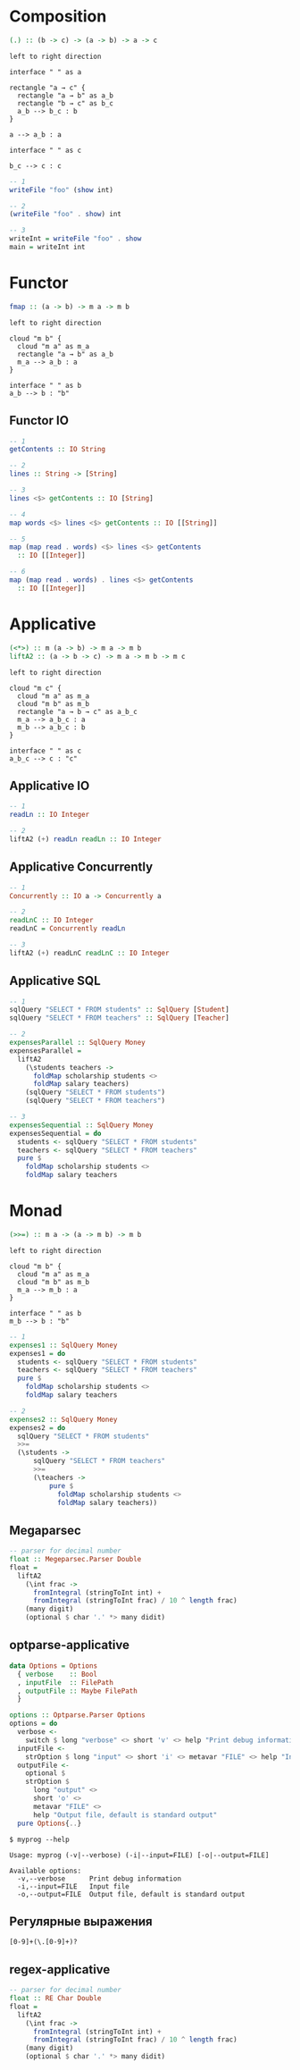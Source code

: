 # Composition

```haskell
(.) :: (b -> c) -> (a -> b) -> a -> c
```

```plantuml
left to right direction

interface " " as a

rectangle "a → c" {
  rectangle "a → b" as a_b
  rectangle "b → c" as b_c
  a_b --> b_c : b
}

a --> a_b : a

interface " " as c

b_c --> c : c
```

```haskell
-- 1
writeFile "foo" (show int)

-- 2
(writeFile "foo" . show) int

-- 3
writeInt = writeFile "foo" . show
main = writeInt int
```

# Functor

```haskell
fmap :: (a -> b) -> m a -> m b
```

```plantuml
left to right direction

cloud "m b" {
  cloud "m a" as m_a
  rectangle "a → b" as a_b
  m_a --> a_b : a
}

interface " " as b
a_b --> b : "b"
```

## Functor IO

```haskell
-- 1
getContents :: IO String

-- 2
lines :: String -> [String]

-- 3
lines <$> getContents :: IO [String]

-- 4
map words <$> lines <$> getContents :: IO [[String]]

-- 5
map (map read . words) <$> lines <$> getContents
  :: IO [[Integer]]

-- 6
map (map read . words) . lines <$> getContents
  :: IO [[Integer]]
```

# Applicative

```haskell
(<*>) :: m (a -> b) -> m a -> m b
liftA2 :: (a -> b -> c) -> m a -> m b -> m c
```

<!-- ```haskell
liftA2 f ma mb = f <$> a <*> b
mf <*> ma = liftA2 ($) mf ma
``` -->

```plantuml
left to right direction

cloud "m c" {
  cloud "m a" as m_a
  cloud "m b" as m_b
  rectangle "a → b → c" as a_b_c
  m_a --> a_b_c : a
  m_b --> a_b_c : b
}

interface " " as c
a_b_c --> c : "c"
```

## Applicative IO

```haskell
-- 1
readLn :: IO Integer

-- 2
liftA2 (+) readLn readLn :: IO Integer
```

## Applicative Concurrently

```haskell
-- 1
Concurrently :: IO a -> Concurrently a

-- 2
readLnC :: IO Integer
readLnC = Concurrently readLn

-- 3
liftA2 (+) readLnC readLnC :: IO Integer
```

## Applicative SQL

```haskell
-- 1
sqlQuery "SELECT * FROM students" :: SqlQuery [Student]
sqlQuery "SELECT * FROM teachers" :: SqlQuery [Teacher]

-- 2
expensesParallel :: SqlQuery Money
expensesParallel =
  liftA2
    (\students teachers ->
      foldMap scholarship students <>
      foldMap salary teachers)
    (sqlQuery "SELECT * FROM students")
    (sqlQuery "SELECT * FROM teachers")

-- 3
expensesSequential :: SqlQuery Money
expensesSequential = do
  students <- sqlQuery "SELECT * FROM students"
  teachers <- sqlQuery "SELECT * FROM teachers"
  pure $
    foldMap scholarship students <>
    foldMap salary teachers
```

# Monad

```haskell
(>>=) :: m a -> (a -> m b) -> m b
```

```plantuml
left to right direction

cloud "m b" {
  cloud "m a" as m_a
  cloud "m b" as m_b
  m_a --> m_b : a
}

interface " " as b
m_b --> b : "b"
```

```haskell
-- 1
expenses1 :: SqlQuery Money
expenses1 = do
  students <- sqlQuery "SELECT * FROM students"
  teachers <- sqlQuery "SELECT * FROM teachers"
  pure $
    foldMap scholarship students <>
    foldMap salary teachers

-- 2
expenses2 :: SqlQuery Money
expenses2 = do
  sqlQuery "SELECT * FROM students"
  >>=
  (\students ->
      sqlQuery "SELECT * FROM teachers"
      >>=
      (\teachers ->
          pure $
            foldMap scholarship students <>
            foldMap salary teachers))
```

## Megaparsec

```haskell
-- parser for decimal number
float :: Megeparsec.Parser Double
float =
  liftA2
    (\int frac ->
      fromIntegral (stringToInt int) +
      fromIntegral (stringToInt frac) / 10 ^ length frac)
    (many digit)
    (optional $ char '.' *> many didit)
```

## optparse-applicative

```haskell
data Options = Options
  { verbose    :: Bool
  , inputFile  :: FilePath
  , outputFile :: Maybe FilePath
  }

options :: Optparse.Parser Options
options = do
  verbose <-
    switch $ long "verbose" <> short 'v' <> help "Print debug information"
  inputFile <-
    strOption $ long "input" <> short 'i' <> metavar "FILE" <> help "Input file"
  outputFile <-
    optional $
    strOption $
      long "output" <>
      short 'o' <>
      metavar "FILE" <>
      help "Output file, default is standard output"
  pure Options{..}
```

```
$ myprog --help

Usage: myprog (-v|--verbose) (-i|--input=FILE) [-o|--output=FILE]

Available options:
  -v,--verbose      Print debug information
  -i,--input=FILE   Input file
  -o,--output=FILE  Output file, default is standard output
```

## Регулярные выражения

`[0-9]+(\.[0-9]+)?`

## regex-applicative

```haskell
-- parser for decimal number
float :: RE Char Double
float =
  liftA2
    (\int frac ->
      fromIntegral (stringToInt int) +
      fromIntegral (stringToInt frac) / 10 ^ length frac)
    (many digit)
    (optional $ char '.' *> many didit)
```
